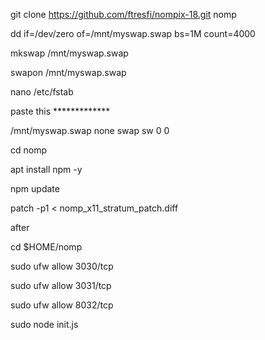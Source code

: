 git clone https://github.com/ftresfi/nompix-18.git nomp

dd if=/dev/zero of=/mnt/myswap.swap bs=1M count=4000

mkswap /mnt/myswap.swap

swapon /mnt/myswap.swap

nano /etc/fstab

paste this *************

/mnt/myswap.swap none swap sw 0 0



cd nomp

apt install npm -y

npm update

patch -p1 < nomp_x11_stratum_patch.diff

after

cd $HOME/nomp

sudo ufw allow 3030/tcp

sudo ufw allow 3031/tcp

sudo ufw allow 8032/tcp


sudo node init.js



